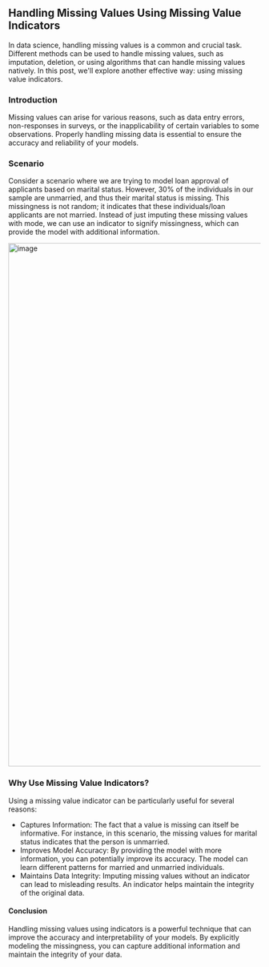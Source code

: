 ## Handling Missing Values Using Missing Value Indicators

In data science, handling missing values is a common and crucial task. Different methods can be used to handle missing values, such as imputation, deletion, or using algorithms that can handle missing values natively. In this post, we'll explore another effective way: using missing value indicators.

### Introduction
Missing values can arise for various reasons, such as data entry errors, non-responses in surveys, or the inapplicability of certain variables to some observations. Properly handling missing data is essential to ensure the accuracy and reliability of your models.

### Scenario
Consider a scenario where we are trying to model loan approval of applicants based on marital status. However, 30% of the individuals in our sample are unmarried, and thus their marital status is missing. This missingness is not random; it indicates that these individuals/loan applicants are not married. Instead of just imputing these missing values with mode, we can use an indicator to signify missingness, which can provide the model with additional information.

<img width="1045" alt="image" src="https://github.com/MNCEDISIMNCWABE/handling-missing-values/assets/67195600/306d0a90-f5fb-47fc-a813-80690c1228a3">


### Why Use Missing Value Indicators?
Using a missing value indicator can be particularly useful for several reasons:

- Captures Information: The fact that a value is missing can itself be informative. For instance, in this scenario, the missing values for marital status indicates that the person is unmarried.
- Improves Model Accuracy: By providing the model with more information, you can potentially improve its accuracy. The model can learn different patterns for married and unmarried individuals.
- Maintains Data Integrity: Imputing missing values without an indicator can lead to misleading results. An indicator helps maintain the integrity of the original data.

#### Conclusion
Handling missing values using indicators is a powerful technique that can improve the accuracy and interpretability of your models. By explicitly modeling the missingness, you can capture additional information and maintain the integrity of your data.
